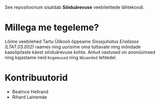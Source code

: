 See repositoorium sisaldab **Sõiduärevuse** veebilehtede lähtekoodi.
# Millega me tegeleme?

Lõime veebilehed Tartu Ülikooli õppeaine *Sissejuhatus Erialasse (LTAT.03.002)* raames ning uurisime oma tuttavate ning mõndade kaasõpilaste käest sõiduärevuse kohta. Antud vastused on anonüümsed ning kajastame neid `Kogemused` ning `Nõuanded` lehtedel.

# Kontribuutorid
- Beatrice Hellrand
- Rihard Lainemäe
